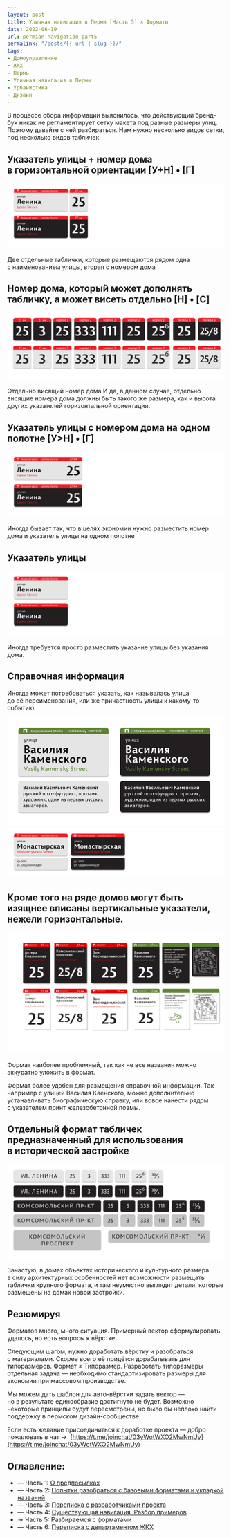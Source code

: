 ```yaml
---
layout: post
title: Уличная навигация в Перми [Часть 5] × Форматы
date: 2022-06-19
url: permian-navigation-part5
permalink: "/posts/{{ url | slug }}/"
tags:
- Домоуправление   
- ЖКХ   
- Пермь   
- Уличная навигация в Перми   
- Урбанистика
- Дизайн
---
```

В процессе сбора информации выяснилось, что действующий бренд-бук никак не регламентирует сетку макета под разные размеры улиц. Поэтому давайте с ней разбираться. Нам нужно несколько видов сетки, под несколько видов табличек.

## Указатель улицы + номер дома в горизонтальной ориентации [У+Н] • [Г]
<img class="my-4" src="/assets/img/posts/prmnav/UNh.png" alt="Пример таблички размещенной на каменского" />

Две отдельные таблички, которые размещаются рядом одна с наименованием улицы, вторая с номером дома

## Номер дома, который может дополнять табличку, а может висеть отдельно [Н] • [C]
<img class="my-4" src="/assets/img/posts/prmnav/Nh.png" alt="Пример таблички размещенной на каменского" />

Отдельно висящий номер дома
И да, в данном случае, отдельно висящие номера дома должны быть такого же размера, как и высота других указателей горизонтальной ориентации.

## Указатель улицы с номером дома на одном полотне [У>Н] • [Г]
<img class="my-4" src="/assets/img/posts/prmnav/UNsplitH.png" alt="Пример таблички размещенной на каменского" />

Иногда бывает так, что в целях экономии нужно разместить номер дома и указатель улицы на одном полотне

## Указатель улицы
<img class="my-4" src="/assets/img/posts/prmnav/Uh.png" alt="Пример таблички размещенной на каменского" />

Иногда требуется просто разместить указание улицы без указания дома.

## Справочная информация
Иногда может потребоваться указать, как называлась улица до её переименования, или же причастность улицы к какому-то событию.

<div class="fotorama"
     data-width="100%"
     data-ratio="800/600">
  <img src="/assets/img/posts/prmnav/DopExample.png">
  <img src="/assets/img/posts/prmnav/udoph.png">
</div>

## Кроме того на ряде домов могут быть изящнее вписаны вертикальные указатели, нежели горизонтальные.
<img class="my-4" src="/assets/img/posts/prmnav/uW-example.png" alt="Пример таблички размещенной на каменского" />

Формат наиболее проблемный, так как не все названия можно аккуратно уложить в формат.

Формат более удобен для размещения справочной информации. Так например с улицей Василия Каенского, можно дополнительно устанавливать биографическую справку, или вовсе нанести рядом с указателем принт железобетонной поэмы.

## Отдельный формат табличек предназначенный для использования в исторической застройке
<img class="my-4" src="/assets/img/posts/prmnav/old-arch-prm-nav.png" alt="Пример таблички размещенной на каменского" />

Зачастую, в домах объектах исторического и культурного размера в силу архитектурных особенностей нет возможности размещать таблички крупного формата, и там неуместно выглядят детали, которые размещены на домах новой застройки.

## Резюмируя
Форматов много, много ситуация. Примерный вектор сформулировать удалось, но есть вопросы к вёрстке.

Следующим шагом, нужно доработать вёрстку и разобраться с материалами. Скорее всего её придётся дорабатывать для типоразмеров. Формат ≠ Типоразмер. Разработать типоразмеры отдельная задача — необходимо стандартизировать размеры для экономии при массовом производстве.

Мы можем дать шаблон для авто-вёрстки задать вектор — но в результате единообразие достигнуто не будет. Возможно некоторые принципы будут пересмотрены, но было бы неплохо найти поддержку в пермском дизайн-сообществе.

Если есть желание присоединиться к доработке проекта — добро пожаловать в чат → 
[https://t.me/joinchat/03yWotWXO2MwNmUy](https://t.me/joinchat/03yWotWXO2MwNmUy)

## Оглавление:
- — Часть 1: [О предпосылках](https://furye.ru/posts/permian-street-navigation-part1/)
- — Часть 2: [Попытки разобраться с базовыми форматами и укладкой названий](https://furye.ru/posts/permian-navigation-part2/)
- — Часть 3: [Переписка с разработчиками проекта](https://furye.ru/posts/permian-navigation-part3/)
- — Часть 4: [Существующая навигация. Разбор примеров](https://furye.ru/posts/permian-navigation-part4/)
- → Часть 5: Разбираемся с форматами
- — Часть 6: [Переписка с департаментом ЖКХ](https://furye.ru/posts/permian-navigation-part6/)